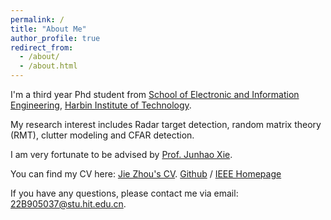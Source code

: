 ```yaml
---
permalink: /
title: "About Me"
author_profile: true
redirect_from: 
  - /about/
  - /about.html
---
```

I'm a third year Phd student from [School of Electronic and Information Engineering](http://seie.hit.edu.cn/), [Harbin Institute of Technology](https://www.hit.edu.cn/). 

My research interest includes Radar target detection, random matrix theory (RMT), clutter modeling and CFAR detection. 

I am very fortunate to be advised by [Prof. Junhao Xie](https://homepage.hit.edu.cn/xiejunhao?lang=zh). 

You can find my CV here: [Jie Zhou's CV](ZhouJieCV.pdf).
[Github](https://github.com/niqz0301) / [IEEE Homepage](https://ieeexplore.ieee.org/author/37089550338)

If you have any questions, please contact me via email: 22B905037@stu.hit.edu.cn.
